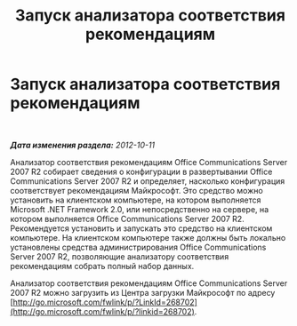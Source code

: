 ﻿---
title: Запуск анализатора соответствия рекомендациям
TOCTitle: Запуск анализатора соответствия рекомендациям
ms:assetid: 31a32b31-18d3-468b-91f5-b4968e738a39
ms:mtpsurl: https://technet.microsoft.com/ru-ru/library/JJ688014(v=OCS.15)
ms:contentKeyID: 49887933
ms.date: 05/19/2016
mtps_version: v=OCS.15
ms.translationtype: HT
---

# Запуск анализатора соответствия рекомендациям

 

_**Дата изменения раздела:** 2012-10-11_

Анализатор соответствия рекомендациям Office Communications Server 2007 R2 собирает сведения о конфигурации в развертывании Office Communications Server 2007 R2 и определяет, насколько конфигурация соответствует рекомендациям Майкрософт. Это средство можно установить на клиентском компьютере, на котором выполняется Microsoft .NET Framework 2.0, или непосредственно на сервере, на котором выполняется Office Communications Server 2007 R2. Рекомендуется установить и запускать это средство на клиентском компьютере. На клиентском компьютере также должны быть локально установлены средства администрирования Office Communications Server 2007 R2, позволяющие анализатору соответствия рекомендациям собрать полный набор данных.

Анализатор соответствия рекомендациям Office Communications Server 2007 R2 можно загрузить из Центра загрузки Майкрософт по адресу [http://go.microsoft.com/fwlink/p/?LinkId=268702](http://go.microsoft.com/fwlink/p/?linkid=268702).

